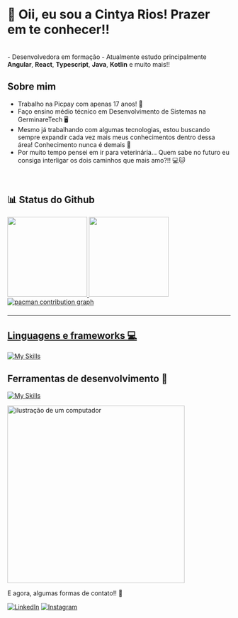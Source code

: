 # 🌸 Oii, eu sou a Cintya Rios! Prazer em te conhecer!!
<br>
  - Desenvolvedora em formação
  - Atualmente estudo principalmente <strong>Angular</strong>, <strong>React</strong>, <strong>Typescript</strong>, <strong>Java</strong>, <strong>Kotlin</strong> e muito mais!!
<br>

## Sobre mim

- Trabalho na Picpay com apenas 17 anos! 💚
- Faço ensino médio técnico em Desenvolvimento de Sistemas na GerminareTech 🖥️
- Mesmo já trabalhando com algumas tecnologias, estou buscando sempre expandir cada vez mais meus conhecimentos dentro dessa área! Conhecimento nunca é demais 🧠
- Por muito tempo pensei em ir para veterinária... Quem sabe no futuro eu consiga interligar os dois caminhos que mais amo?!! 💻🐱
  
<br>

## 📊 Status do Github
<a href="https://github.com/CintyaRios">
  <img height="180em" src="https://github-readme-stats.vercel.app/api?username=CintyaRios&show_icons=true&theme=radical&include_all_commits=true&count_private=true"/>
  <img height="180em" src="https://github-readme-stats.vercel.app/api/top-langs/?username=CintyaRios&layout=compact&langs_count=6&theme=radical"/>

  
<picture>
  <source media="(prefers-color-scheme: dark)" srcset="https://raw.githubusercontent.com/CintyaRios/CintyaRios/output/pacman-contribution-graph-dark.svg">
  <source media="(prefers-color-scheme: light)" srcset="https://raw.githubusercontent.com/CintyaRios/CintyaRios/output/pacman-contribution-graph.svg">
  <img alt="pacman contribution graph" src="https://raw.githubusercontent.com/CintyaRios/CintyaRios/output/pacman-contribution-graph.svg">
</picture>

###
---

## Linguagens e frameworks 💻

[![My Skills](https://skillicons.dev/icons?i=js,html,css,angular,docker,java)](https://skillicons.dev)

## Ferramentas de desenvolvimento 🔧
[![My Skills](https://skillicons.dev/icons?i=git,github,figma,vscode,postman)](https://skillicons.dev)

<img src="https://raw.githubusercontent.com/MicaelliMedeiros/micaellimedeiros/master/image/computer-illustration.png" alt="ilustração de um computador" min-width="400px" max-width="400px" width="400px" align="center">

<p align="left">

</p>

<p align="left">
  E agora, algumas formas de contato!! 🩷
</p>

<p align="left">
  <a href="https://www.linkedin.com/in/eduarda-vieira-gon%C3%A7alves-01a584297/" title="LinkedIn">
  <img src="https://img.shields.io/badge/-Linkedin-0e76a8?style=flat-square&logo=Linkedin&logoColor=white&link=https://www.linkedin.com/in/cintya-rios-075131317/" alt="LinkedIn"/></a>
  <a href="https://www.instagram.com/eduardavieira.dev?igsh=MTIzbGJ6YjN0dHoyYw%3D%3D&utm_source=qr" title="Instagram">
  <img src="https://img.shields.io/badge/-Instagram-DF0174?style=flat-square&labelColor=DF0174&logo=instagram&logoColor=white&link=https://www.instagram.com/_ciintyarios/" alt="Instagram"/></a>
</p>
